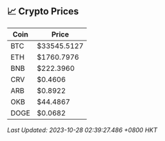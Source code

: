 ## 📈 Crypto Prices

| Coin | Price |
| ---- | ----- |
| BTC | $33545.5127 |
| ETH | $1760.7976 |
| BNB | $222.3960 |
| CRV | $0.4606 |
| ARB | $0.8922 |
| OKB | $44.4867 |
| DOGE | $0.0682 |

_Last Updated: 2023-10-28 02:39:27.486 +0800 HKT_